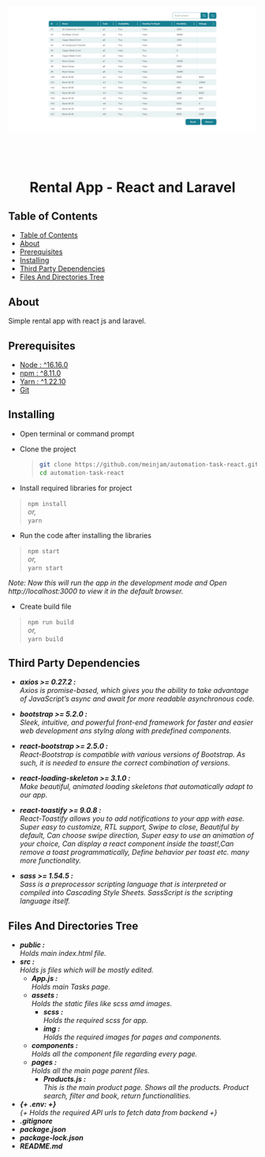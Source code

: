 ![CHEESE!](./src/assets/img/demo.png)

## &nbsp;

<h1 align="center">Rental App - React and Laravel</h1>

## Table of Contents

- [Table of Contents](#)
- [About](#about)
- [Prerequisites](#prerequisites)
- [Installing](#installing)
- [Third Party Dependencies](#third-party-dependencies)
- [Files And Directories Tree](#files-and-directories-tree)

## About

Simple rental app with react js and laravel.

## Prerequisites

- [Node : ^16.16.0](https://nodejs.org/en/download/)
- [npm : ^8.11.0](https://nodejs.org/en/download/)
- [Yarn : ^1.22.10](https://classic.yarnpkg.com/en/docs/install)
- [Git](https://git-scm.com/downloads)

## Installing

- Open terminal or command prompt

- Clone the project

  > ```bash
  > git clone https://github.com/meinjam/automation-task-react.git
  > cd automation-task-react
  > ```

- Install required libraries for project

> `npm install` \
> _or,_ \
> `yarn`

- Run the code after installing the libraries

> `npm start` \
> _or,_ \
> `yarn start`

_Note: Now this will run the app in the development mode and Open http://localhost:3000 to view it in the default browser._

- Create build file

> `npm run build` \
> _or,_ \
> `yarn build`

## Third Party Dependencies

- **_axios >= 0.27.2 :_** \
  _Axios is promise-based, which gives you the ability to take advantage of JavaScript’s async and await for more readable asynchronous code._

- **_bootstrap >= 5.2.0 :_** \
  _Sleek, intuitive, and powerful front-end framework for faster and easier web development ans stylng along with predefined components._

- **_react-bootstrap >= 2.5.0 :_** \
  _React-Bootstrap is compatible with various versions of Bootstrap. As such, it is needed to ensure the correct combination of versions._

- **_react-loading-skeleton >= 3.1.0 :_** \
  _Make beautiful, animated loading skeletons that automatically adapt to our app._

- **_react-toastify >= 9.0.8 :_** \
  _React-Toastify allows you to add notifications to your app with ease. Super easy to customize, RTL support, Swipe to close, Beautiful by default, Can choose swipe direction, Super easy to use an animation of your choice, Can display a react component inside the toast!,Can remove a toast programmatically, Define behavior per toast etc. many more functionality._

- **_sass >= 1.54.5 :_** \
  _Sass is a preprocessor scripting language that is interpreted or compiled into Cascading Style Sheets. SassScript is the scripting language itself._

## Files And Directories Tree

- **_public :_**\
  _Holds main index.html file._
- **_src :_** \
  _Holds js files which will be mostly edited._
  - **_App.js :_** \
    _Holds main Tasks page._
  - **_assets :_** \
    _Holds the static files like scss amd images._
    - **_scss :_**\
      _Holds the required scss for app._
    - **_img :_** \
      _Holds the required images for pages and components._
  - **_components :_** \
    _Holds all the component file regarding every page._
  - **_pages :_** \
    _Holds all the main page parent files._
    - **_Products.js :_**\
      _This is the main product page. Shows all the products. Product search, filter and book, return functionalities._
- **_{+ .env: +}_** \
  _{+ Holds the required API urls to fetch data from backend +}_
- **_.gitignore_**
- **_package.json_**
- **_package-lock.json_**
- **_README.md_**

